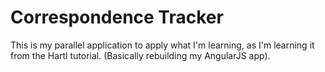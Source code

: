 # Correspondence Tracker

This is my parallel application to apply what I'm learning, as I'm learning it from the Hartl tutorial. (Basically rebuilding my AngularJS app).